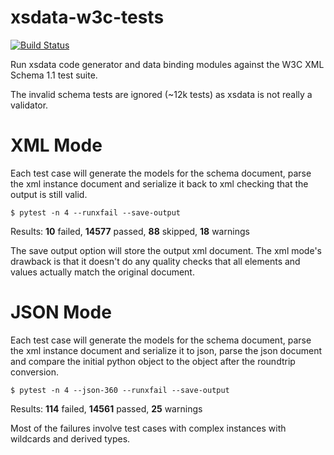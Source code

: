 # xsdata-w3c-tests

[![Build Status](https://github.com/tefra/xsdata-w3c-tests/workflows/tests/badge.svg)](https://github.com/tefra/xsdata-w3c-tests/actions)

Run xsdata code generator and data binding modules against the W3C XML Schema 1.1 test
suite.

The invalid schema tests are ignored (~12k tests) as xsdata is not really a validator.

# XML Mode

Each test case will generate the models for the schema document, parse the xml instance
document and serialize it back to xml checking that the output is still valid.

```terminal
$ pytest -n 4 --runxfail --save-output
```

Results: **10** failed, **14577** passed, **88** skipped, **18** warnings

The save output option will store the output xml document. The xml mode's drawback is
that it doesn't do any quality checks that all elements and values actually match the
original document.

# JSON Mode

Each test case will generate the models for the schema document, parse the xml instance
document and serialize it to json, parse the json document and compare the initial
python object to the object after the roundtrip conversion.

```terminal
$ pytest -n 4 --json-360 --runxfail --save-output
```

Results: **114** failed, **14561** passed, **25** warnings

Most of the failures involve test cases with complex instances with wildcards and
derived types.
